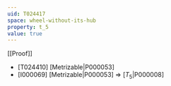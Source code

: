 ```yaml
---
uid: T024417
space: wheel-without-its-hub
property: t_5
value: true
---
```

[[Proof]]

* [T024410] [Metrizable|P000053]
* [I000069] [Metrizable|P000053] => [$T_5$|P000008]

